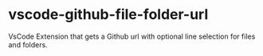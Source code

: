 # vscode-github-file-folder-url
VsCode Extension that gets a Github url with optional line selection for files and folders.
